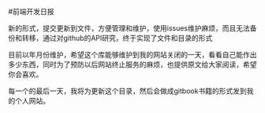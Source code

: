 #前端开发日报

新的形式，提交更新到文件，方便管理和维护，使用issues维护麻烦，而且无法备份和转移，通过对github的API研究，终于实现了文件和目录的形式

目前以年月份维护，希望这个库能够维护到我的网站关闭的一天，看看自己能作出多少东西，同时为了预防以后网站终止服务的麻烦，也提供原文给大家阅读，希望你会喜欢。

每一个的最后一天，我将为更新这个目录，然后会做成gitbook书籍的形式发到我的个人网站。